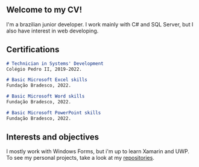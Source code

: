 ## Welcome to my CV!

I'm a brazilian junior developer. I work mainly with C# and SQL Server, but I also have interest in web developing.

## Certifications

```markdown
# Technician in Systems' Development
Colégio Pedro II, 2019-2022.

# Basic Microsoft Excel skills
Fundação Bradesco, 2022.

# Basic Microsoft Word skills
Fundação Bradesco, 2022.

# Basic Microsoft PowerPoint skills
Fundação Bradesco, 2022.
```

## Interests and objectives

I mostly work with Windows Forms, but i'm up to learn Xamarin and UWP. To see my personal projects, take a look at my [repositories](https://github.com/KarinMarie?tab=repositories).
